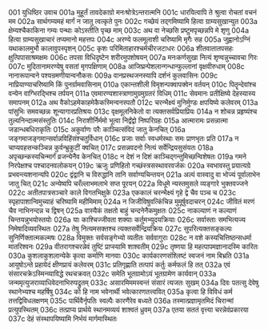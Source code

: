 001  युधिष्ठिर उवाच
001a मुहूर्तं तावदेकाग्रो मनःश्रोत्रेऽन्तरात्मनि
001c धारयित्वापि ते श्रुत्वा रोचतां वचनं मम
002a सार्थगम्यमहं मार्गं न जातु त्वत्कृते पुनः
002c गच्छेयं तद्गमिष्यामि हित्वा ग्राम्यसुखान्युत
003a क्षेम्यश्चैकाकिना गम्यः पन्थाः कोऽस्तीति पृच्छ माम्
003c अथ वा नेच्छसि प्रष्टुमपृच्छन्नपि मे शृणु
004a हित्वा ग्राम्यसुखाचारं तप्यमानो महत्तपः
004c अरण्ये फलमूलाशी चरिष्यामि मृगैः सह
005a जुह्वानोऽग्निं यथाकालमुभौ कालावुपस्पृशन्
005c कृशः परिमिताहारश्चर्मचीरजटाधरः
006a शीतवातातपसहः क्षुत्पिपासाश्रमक्षमः
006c तपसा विधिदृष्टेन शरीरमुपशोषयन्
007a मनःकर्णसुखा नित्यं शृण्वन्नुच्चावचा गिरः
007c मुदितानामरण्येषु वसतां मृगपक्षिणाम्
008a आजिघ्रन्पेशलान्गन्धान्फुल्लानां वृक्षवीरुधाम्
008c नानारूपान्वने पश्यन्रमणीयान्वनौकसः
009a वानप्रस्थजनस्यापि दर्शनं कुलवासिनः
009c नाप्रियाण्याचरिष्यामि किं पुनर्ग्रामवासिनाम्
010a एकान्तशीली विमृशन्पक्वापक्वेन वर्तयन्
010c पितॄन्देवांश्च वन्येन वाग्भिरद्भिश्च तर्पयन्
011a एवमारण्यशास्त्राणामुग्रमुग्रतरं विधिम्
011c सेवमानः प्रतीक्षिष्ये देहस्यास्य समापनम्
012a अथ वैकोऽहमेकाहमेकैकस्मिन्वनस्पतौ
012c चरन्भैक्ष्यं मुनिर्मुण्डः क्षपयिष्ये कलेवरम्
013a पांसुभिः समवच्छन्नः शून्यागारप्रतिश्रयः
013c वृक्षमूलनिकेतो वा त्यक्तसर्वप्रियाप्रियः
014a न शोचन्न प्रहृष्यंश्च तुल्यनिन्दात्मसंस्तुतिः
014c निराशीर्निर्ममो भूत्वा निर्द्वंद्वो निष्परिग्रहः
015a आत्मारामः प्रसन्नात्मा जडान्धबधिराकृतिः
015c अकुर्वाणः परैः काञ्चित्संविदं जातु केनचित्
016a जङ्गमाजङ्गमान्सर्वान्नविहिंसंश्चतुर्विधान्
016c प्रजाः सर्वाः स्वधर्मस्थाः समः प्राणभृतः प्रति
017a न चाप्यवहसन्कञ्चिन्न कुर्वन्भ्रुकुटीं क्वचित्
017c प्रसन्नवदनो नित्यं सर्वेन्द्रियसुसंयतः
018a अपृच्छन्कस्यचिन्मार्गं व्रजन्येनैव केनचित्
018c न देशं न दिशं काञ्चिद्गन्तुमिच्छन्विशेषतः
019a गमने निरपेक्षश्च पश्चादनवलोकयन्
019c ऋजुः प्रणिहितो गच्छंस्त्रसस्थावरवर्जकः
020a स्वभावस्तु प्रयात्यग्रे प्रभवन्त्यशनान्यपि
020c द्वंद्वानि च विरुद्धानि तानि सर्वाण्यचिन्तयन्
021a अल्पं वास्वादु वा भोज्यं पूर्वालाभेन जातु चित्
021c अन्येष्वपि चरँल्लाभमलाभे सप्त पूरयन्
022a विधूमे न्यस्तमुसले व्यङ्गारे भुक्तवज्जने
022c अतीतपात्रसञ्चारे काले विगतभिक्षुके
023a एककालं चरन्भैक्ष्यं गृहे द्वे चैव पञ्च च
023c स्पृहापाशान्विमुच्याहं चरिष्यामि महीमिमाम्
024a न जिजीविषुवत्किंचिन्न मुमूर्षुवदाचरन्
024c जीवितं मरणं चैव नाभिनन्दन्न च द्विषन्
025a वास्यैकं तक्षतो बाहुं चन्दनेनैकमुक्षतः
025c नाकल्याणं न कल्याणं चिन्तयन्नुभयोस्तयोः
026a याः काश्चिज्जीवता शक्याः कर्तुमभ्युदयक्रियाः
026c सर्वास्ताः समभित्यज्य निमेषादिव्यवस्थितः
027a तेषु नित्यमसक्तश्च त्यक्तसर्वेन्द्रियक्रियः
027c सुपरित्यक्तसङ्कल्पः सुनिर्णिक्तात्मकल्मषः
028a विमुक्तः सर्वसङ्गेभ्यो व्यतीतः सर्ववागुराः
028c न वशे कस्यचित्तिष्ठन्सधर्मा मातरिश्वनः
029a वीतरागश्चरन्नेवं तुष्टिं प्राप्स्यामि शाश्वतीम्
029c तृष्णया हि महत्पापमज्ञानादस्मि कारितः
030a कुशलाकुशलान्येके कृत्वा कर्माणि मानवाः
030c कार्यकारणसंश्लिष्टं स्वजनं नाम बिभ्रति
031a आयुषोऽन्ते प्रहायेदं क्षीणप्रायं कलेवरम्
031c प्रतिगृह्णाति तत्पापं कर्तुः कर्मफलं हि तत्
032a एवं संसारचक्रेऽस्मिन्व्याविद्धे रथचक्रवत्
032c समेति भूतग्रामोऽयं भूतग्रामेण कार्यवान्
033a जन्ममृत्युजराव्याधिवेदनाभिरुपद्रुतम्
033c असारमिममस्वन्तं संसारं त्यजतः सुखम्
034a दिवः पतत्सु देवेषु स्थानेभ्यश्च महर्षिषु
034c को हि नाम भवेनार्थी भवेत्कारणतत्त्ववित्
035a कृत्वा हि विविधं कर्म तत्तद्विविधलक्षणम्
035c पार्थिवैर्नृपतिः स्वल्पैः कारणैरेव बध्यते
036a तस्मात्प्रज्ञामृतमिदं चिरान्मां प्रत्युपस्थितम्
036c तत्प्राप्य प्रार्थये स्थानमव्ययं शाश्वतं ध्रुवम्
037a एतया सततं वृत्त्या चरन्नेवंप्रकारया
037c देहं संस्थापयिष्यामि निर्भयं मार्गमास्थितः

